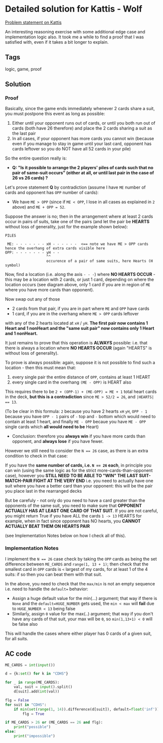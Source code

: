 # Detailed solution for Kattis - Wolf

[Problem statement on Kattis](https://open.kattis.com/problems/wolf)

An interesting reasoning exercise with some additional edge case and implementation logic also. It took me a while to find a proof that I was satisfied with, even if it takes a bit longer to explain.

## Tags

logic, game, proof

## Solution

### Proof

Basically, since the game ends immediately whenever 2 cards share a suit, you must postpone this event as long as possible:

1. Either until your opponent runs out of cards, or until you both run out of cards (both have 26 therefore) and place the 2 cards sharing a suit as the last pair
2. In all cases, if your opponent has more cards you cannot win (because even if you manage to stay in game until your last card, opponent has cards leftover so you do NOT have all 52 cards in your pile)

So the entire question really is:

- **Q: "Is it possible to arrange the 2 players' piles of cards such that no pair of same-suit occurs" (either at all, or until last pair in the case of 26 vs 26 cards) ?**

Let's prove statement **Q** by contradiction (assume I have `ME` number of cards and opponent has `OPP` number of cards):

- We have `ME > OPP` (since if `ME < OPP`, I lose in all cases as explained in `2` above) and `ME + OPP = 52`.

Suppose the answer is no; then in the arrangement where at least 2 cards occur in pairs of suits, take one of the pairs (and let the pair be **HEARTS** without loss of generality, just for the example shown below):

```
PILES

 ME: - - - - - - - xH - - - - - -  <== note we have ME > OPP cards hence the overhang of extra cards visible here
OPP: - - - - - - - yH - -  
                   ^^
                   occurence of a pair of same suits, here Hearts (H symbol)
```

Now, find a location (i.e. along the axis `- - -`) where **NO HEARTS OCCUR** - this may be a location with 2 cards, or just 1 card, depending on where the location occurs (see diagram above, only 1 card if you are in region of `ME` where you have more cards than opponent).

Now swap out any of those

- 2 cards from that pair, if you are in part where `ME` and `OPP` have cards 
- 1 card, if you are in the overhang where `ME > OPP` cards leftover

with any of the 2 hearts located at `xH` / `yH`. **The first pair now contains 1 Heart and 1 nonHeart and the "same suit pair" now contains only 1 Heart and 1 nonHeart.**

It just remains to prove that this operation is **ALWAYS** possible: i.e. that there is always a location where **NO HEARTS OCCUR** (again "HEARTS" is without loss of generality).

To prove is always possible: again, suppose it is not possible to find such a location - then this must mean that:

1. every single pair the entire distance of `OPP`, contains at least 1 HEART
2. every single card in the overhang `(ME - OPP)` is HEART also

This requires there to be `2 + (OPP-1) + (ME-OPP) = ME + 1`  total heart cards in the deck, **but this is a contradiction** since `ME > 52/2 = 26`, and `|HEARTS| == 13`.
 
(To be clear in this formula: `2` because you have 2 hearts `xH` `yH`, `OPP - 1` because you have `OPP - 1` pairs of `-` top and `-` bottom which would need to contain at least 1 heart, and finally `ME - OPP` becaue you have `ME - OPP` single cards which **all would need to be** Heart)

- Conclusion: therefore you **always win** if you have more cards than opponent, and **always lose** if you have fewer.

However we still need to consider the `N == 26` case, as there is an extra condition to check in that case:

If you have the **same number of cards, i.e. `N == 26` each**, in principle you can win (using the same logic as for the strict more-cards-than-opponent case), however you **STILL NEED TO BE ABLE TO "WIN" THE LAST SUIT-MATCH-PAIR FIGHT AT THE VERY END** i.e. you need to actually have one suit where you have a better card than your opponent: this will be the pair you place last in the rearranged decks

But be carefuly - not only do you need to have a card greater than the opponents of the same suit, you need to make sure that **OPPONENT ACTUALLY HAS AT LEAST ONE CARD OF THAT SUIT**. If you are not careful, you might return True if you have ALL the cards `1 -> 13` HEARTS for example, when in fact since opponent has NO hearts, you **CANNOT ACTUALLY BEAT THEM ON HEARTS PAIR**

(see Implementation Notes below on how I check all of this).


### Implementation Notes

I implement the `N == 26` case check by taking the `OPP` cards as being the set difference between `ME_CARDS` and `range(1, 13 + 1)`; then check that the smallest card in `OPP` cards is `<` largest of my cards, for at least 1 of the 4 suits: if so then you can beat them with that suit.

In the above, you need to check that the `max/min` is not an empty sequence i.e. need to handle the `default=` behavior:

- Assign a huge default value for the min(...) argument; that way if there is `None` and the `default=HUGE_NUMBER` gets used, the `min < max` will **fail** due to `HUGE_NUMBER < 13` being false
- Similarly, assign `0` value for the max(..) argument; that way if you don't have any cards of that suit, your max will be `0`, so `min(1,13+1) < 0` will be false also

This will handle the cases where either player has 0 cards of a given suit, for all suits.


## AC code

```python
ME_CARDS = int(input())

d = {k:set() for k in "CDHS"}

for _ in range(ME_CARDS):
    val, suit = input().split()
    d[suit].add(int(val))

flg = False
for suit in "CDHS":
    if min(set(range(1, 14)).difference(d[suit]), default=float('inf')) < max(d[suit], default=0):
        flg = True

if ME_CARDS > 26 or (ME_CARDS == 26 and flg):
    print("possible")
else:
    print("impossible")
```